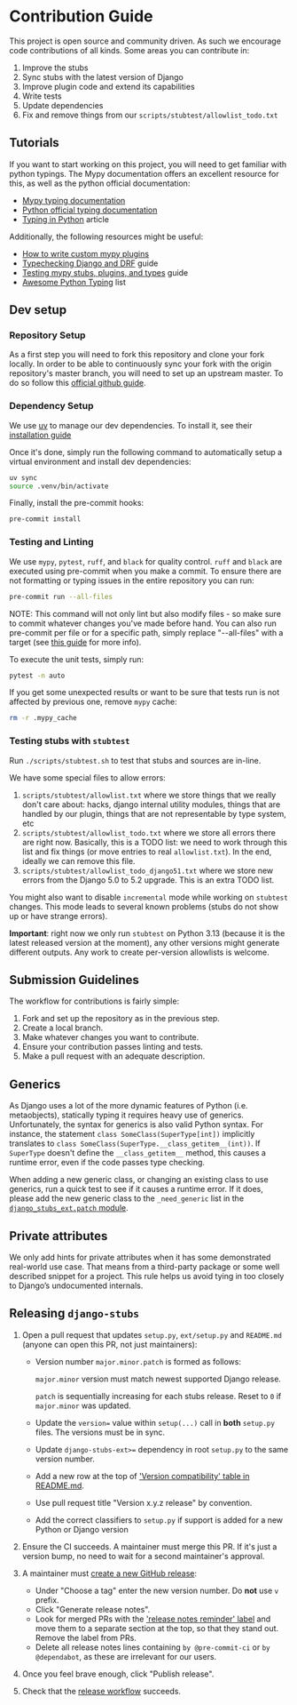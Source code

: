 # Contribution Guide

This project is open source and community driven. As such we encourage code contributions of all kinds. Some areas you can contribute in:

1. Improve the stubs
2. Sync stubs with the latest version of Django
3. Improve plugin code and extend its capabilities
4. Write tests
5. Update dependencies
6. Fix and remove things from our `scripts/stubtest/allowlist_todo.txt`

## Tutorials

If you want to start working on this project, you will need to get familiar with python typings.
The Mypy documentation offers an excellent resource for this, as well as the python official documentation:

- [Mypy typing documentation](https://mypy.readthedocs.io/en/stable/#overview-type-system-reference)
- [Python official typing documentation](https://docs.python.org/3/library/typing.html)
- [Typing in Python](https://inventwithpython.com/blog/2019/11/24/type-hints-for-busy-python-programmers/) article

Additionally, the following resources might be useful:

- [How to write custom mypy plugins](https://mypy.readthedocs.io/en/stable/extending_mypy.html)
- [Typechecking Django and DRF](https://sobolevn.me/2019/08/typechecking-django-and-drf) guide
- [Testing mypy stubs, plugins, and types](https://sobolevn.me/2019/08/testing-mypy-types) guide
- [Awesome Python Typing](https://github.com/typeddjango/awesome-python-typing) list

## Dev setup

### Repository Setup

As a first step you will need to fork this repository and clone your fork locally.
In order to be able to continuously sync your fork with the origin repository's master branch, you will need to set up an upstream master.
To do so follow this [official github guide](https://docs.github.com/en/free-pro-team@latest/github/collaborating-with-issues-and-pull-requests/syncing-a-fork).

### Dependency Setup

We use [uv](https://github.com/astral-sh/uv) to manage our dev dependencies.
To install it, see their [installation guide](https://docs.astral.sh/uv/getting-started/installation/)

Once it's done, simply run the following command to automatically setup a virtual environment and install dev dependencies:

```bash
uv sync
source .venv/bin/activate
```

Finally, install the pre-commit hooks:

```bash
pre-commit install
```

### Testing and Linting

We use `mypy`, `pytest`, `ruff`, and `black` for quality control. `ruff` and `black` are executed using pre-commit when you make a commit.
To ensure there are not formatting or typing issues in the entire repository you can run:

```bash
pre-commit run --all-files
```

NOTE: This command will not only lint but also modify files - so make sure to commit whatever changes you've made before hand.
You can also run pre-commit per file or for a specific path, simply replace "--all-files" with a target (see [this guide](https://codeburst.io/tool-your-django-project-pre-commit-hooks-e1799d84551f) for more info).

To execute the unit tests, simply run:

```bash
pytest -n auto
```

If you get some unexpected results or want to be sure that tests run is not affected by previous one, remove `mypy` cache:

```bash
rm -r .mypy_cache
```

### Testing stubs with `stubtest`

Run `./scripts/stubtest.sh` to test that stubs and sources are in-line.

We have some special files to allow errors:

1. `scripts/stubtest/allowlist.txt` where we store things that we really don't care about: hacks, django internal utility modules, things that are handled by our plugin, things that are not representable by type system, etc
2. `scripts/stubtest/allowlist_todo.txt` where we store all errors there are right now. Basically, this is a TODO list: we need to work through this list and fix things (or move entries to real `allowlist.txt`). In the end, ideally we can remove this file.
3. `scripts/stubtest/allowlist_todo_django51.txt` where we store new errors from the Django 5.0 to 5.2 upgrade. This is an extra TODO list.

You might also want to disable `incremental` mode while working on `stubtest` changes.
This mode leads to several known problems (stubs do not show up or have strange errors).

**Important**: right now we only run `stubtest` on Python 3.13 (because it is the latest released version at the moment), any other versions might generate different outputs. Any work to create per-version allowlists is welcome.

## Submission Guidelines

The workflow for contributions is fairly simple:

1. Fork and set up the repository as in the previous step.
2. Create a local branch.
3. Make whatever changes you want to contribute.
4. Ensure your contribution passes linting and tests.
5. Make a pull request with an adequate description.

## Generics

As Django uses a lot of the more dynamic features of Python (i.e. metaobjects), statically typing it requires heavy use of generics.
Unfortunately, the syntax for generics is also valid Python syntax.
For instance, the statement `class SomeClass(SuperType[int])` implicitly translates to `class SomeClass(SuperType.__class_getitem__(int))`.
If `SuperType` doesn't define the `__class_getitem__` method, this causes a runtime error, even if the code passes type checking.

When adding a new generic class, or changing an existing class to use generics, run a quick test to see if it causes a runtime error.
If it does, please add the new generic class to the `_need_generic` list in the [`django_stubs_ext.patch` module](https://github.com/typeddjango/django-stubs/blob/master/ext/django_stubs_ext/patch.py).

## Private attributes

We only add hints for private attributes when it has some demonstrated real-world use case.
That means from a third-party package or some well described snippet for a project.
This rule helps us avoid tying in too closely to Django’s undocumented internals.

## Releasing `django-stubs`

1. Open a pull request that updates `setup.py`, `ext/setup.py` and `README.md`
   (anyone can open this PR, not just maintainers):

    - Version number `major.minor.patch` is formed as follows:

      `major.minor` version must match newest supported Django release.

      `patch` is sequentially increasing for each stubs release. Reset to `0` if `major.minor` was updated.

    - Update the `version=` value within `setup(...)` call in **both** `setup.py` files. The versions must be in sync.
    - Update `django-stubs-ext>=` dependency in root `setup.py` to the same version number.
    - Add a new row at the top of ['Version compatibility' table in README.md](README.md#version-compatibility).
    - Use pull request title "Version x.y.z release" by convention.
    - Add the correct classifiers to `setup.py` if support is added for a new Python or Django version

2. Ensure the CI succeeds. A maintainer must merge this PR. If it's just a version bump, no need
   to wait for a second maintainer's approval.

3. A maintainer must [сreate a new GitHub release](https://github.com/typeddjango/django-stubs/releases/new):

    - Under "Choose a tag" enter the new version number. Do **not** use `v` prefix.
    - Click "Generate release notes".
    - Look for merged PRs with the ['release notes reminder' label](https://github.com/typeddjango/django-stubs/issues?q=is%3Aopen+is%3Aissue+label%3A%22release+notes+reminder%22)
      and move them to a separate section at the top, so that they stand out. Remove the label from PRs.
    - Delete all release notes lines containing `by @pre-commit-ci` or `by @dependabot`, as these
      are irrelevant for our users.

4. Once you feel brave enough, click "Publish release".

5. Check that the [release workflow](https://github.com/typeddjango/django-stubs/actions/workflows/release.yml) succeeds.
